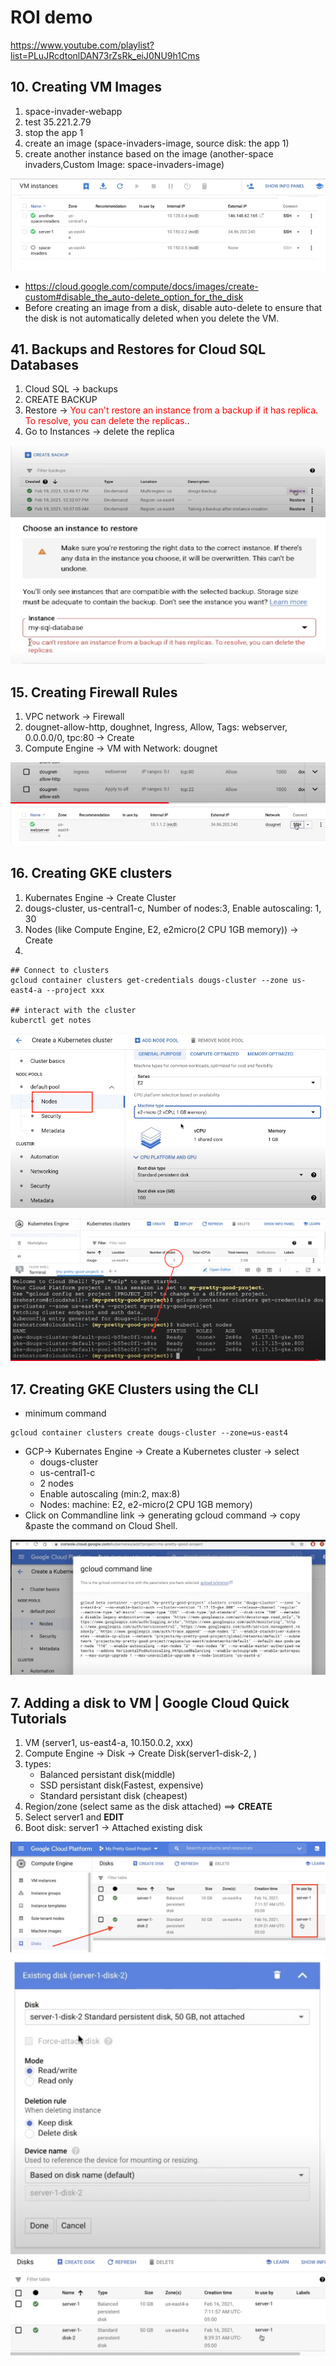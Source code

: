 # ROI demo

https://www.youtube.com/playlist?list=PLuJRcdtonlDAN73rZsRk_eiJ0NU9h1Cms

## 10. Creating VM Images

1. space-invader-webapp
2. test 35.221.2.79
3. stop the app 1
4. create an image (space-invaders-image, source disk: the app 1)
5. create another instance based on the image (another-space invaders,Custom Image: space-invaders-image)

![](vm-image.png)

- https://cloud.google.com/compute/docs/images/create-custom#disable_the_auto-delete_option_for_the_disk
- Before creating an image from a disk, disable auto-delete to ensure that the disk is not automatically deleted when you delete the VM.

## 41. Backups and Restores for Cloud SQL Databases

1. Cloud SQL -> backups
2. CREATE BACKUP
3. Restore -> <span style="color:red">You can't restore an instance from a backup if it has replica. To resolve, you can delete the replicas.</span>.
4. Go to Instances -> delete the replica

![](41-2.png)
![](41-1.png)

## 15. Creating Firewall Rules

1. VPC network -> Firewall
2. dougnet-allow-http, doughnet, Ingress, Allow, Tags: webserver, 0.0.0.0/0, tpc:80 -> Create
3. Compute Engine -> VM with Network: dougnet

![](15-1.png)
![](15-2.png)

## 16. Creating GKE clusters

1. Kubernates Engine -> Create Cluster
2. dougs-cluster, us-central1-c, Number of nodes:3, Enable autoscaling: 1, 30
3. Nodes (like Compute Engine, E2, e2micro(2 CPU 1GB memory)) -> Create
4.

```
## Connect to clusters
gcloud container clusters get-credentials dougs-cluster --zone us-east4-a --project xxx

## interact with the cluster
kuberctl get notes
```

![](16-1.png)

![](16-2.png)

## 17. Creating GKE Clusters using the CLI

- minimum command

```
gcloud container clusters create dougs-cluster --zone=us-east4
```

- GCP-> Kubernates Engine -> Create a Kubernetes cluster -> select
  - dougs-cluster
  - us-central1-c
  - 2 nodes
  - Enable autoscaling (min:2, max:8)
  - Nodes: machine: E2, e2-micro(2 CPU 1GB memory)
- Click on Commandline link -> generating gcloud command -> copy &paste the command on Cloud Shell.

![](17.png)

## 7. Adding a disk to VM | Google Cloud Quick Tutorials

1. VM (server1, us-east4-a, 10.150.0.2, xxx)
2. Compute Engine -> Disk -> Create Disk(server1-disk-2, )
3. types:
   - Balanced persistant disk(middle)
   - SSD persistant disk(Fastest, expensive)
   - Standard persistant disk (cheapest)
4. Region/zone (select same as the disk attached) ==> **CREATE**
5. Select server1 and **EDIT**
6. Boot disk: server1 -> Attached existing disk

![](7.png)
![](7-1.png)
![](7-2.png)
